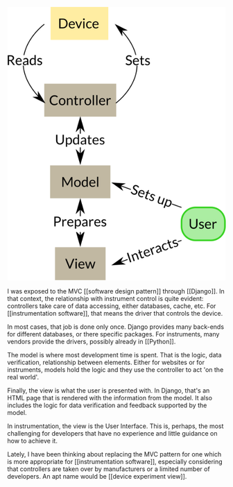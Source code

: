 ![MVC for science](MVCs.png)

I was exposed to the MVC [[software design pattern]] through [[Django]]. In that context, the relationship with instrument control is quite evident: controllers take care of data accessing, either databases, cache, etc. For [[instrumentation software]], that means the driver that controls the device. 

In most cases, that job is done only once. Django provides many back-ends for different databases, or there specific packages. For instruments, many vendors provide the drivers, possibly already in [[Python]]. 

The model is where most development time is spent. That is the logic, data verification, relationship between elements. Either for websites or for instruments, models hold the logic and they use the controller to act 'on the real world'. 

Finally, the view is what the user is presented with. In Django, that's an HTML page that is rendered with the information from the model. It also includes the logic for data verification and feedback supported by the model. 

In instrumentation, the view is the User Interface. This is, perhaps, the most challenging for developers that have no experience and little guidance on how to achieve it. 

Lately, I have been thinking about replacing the MVC pattern for one which is more appropriate for [[instrumentation software]], especially considering that controllers are taken over by manufacturers or a limited number of developers. An apt name would be [[device experiment view]]. 